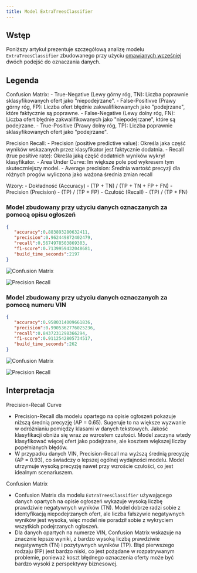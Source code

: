 ```yaml
---
title: Model ExtraTreesClassifier
---
```



## Wstęp

Poniższy artykuł prezentuje szczegółową analizę modelu `ExtraTreesClassifier` zbudowanego przy użyciu [omawianych wcześniej](/d_analiza_modeli_ml/) dwóch podejść do oznaczania danych.

## Legenda

Confusion Matrix:
    - True-Negative (Lewy górny róg, TN): Liczba poprawnie sklasyfikowanych ofert jako "niepodejrzane".
    - False-Positivve (Prawy górny róg, FP): Liczba ofert błędnie zakwalifikowanych jako "podejrzane", które faktycznie są poprawne.
    - False-Negative (Lewy dolny róg, FN): Liczba ofert błędnie zakwalifikowanych jako "niepodejrzane", które są podejrzane.
    - True-Positive (Prawy dolny róg, TP): Liczba poprawnie sklasyfikowanych ofert jako "podejrzane".

Precision Recall:
    - Precision (positive predictive value): Określa jaka część wyników wskazanych przez klasyfikator jest faktycznie dodatnia.
    - Recall (true positive rate): Określa jaką część dodatnich wyników wykrył klasyfikator.
    - Area Under Curve: Im większe pole pod wykresem tym skuteczniejszy model.
    - Average precision: Średnia wartość precyzji dla różnych progów wyliczona jako ważona średnia zmian recall

Wzory:
    - Dokładność (Accuracy) -  (TP + TN) / (TP + TN + FP + FN)
    - Precision (Precision) -  (TP) / (TP + FP)
    - Czułość (Recall) - (TP) / (TP + FN)


### Model zbudowany przy użyciu danych oznaczanych za pomocą opisu ogłoszeń
```json
{
   "accuracy":0.883893280632411,
   "precision":0.962449872402479,
   "recall":0.5674978503869303,
   "f1-score":0.7139959432048681,
   "build_time_seconds":2197
}
```

![Confusion Matrix](/assets/confusion_matrix_ExtraTreesClassifier-description.png)

![Precision Recall](/assets/precision_recall_curve_ExtraTreesClassifier-description.png)

### Model zbudowany przy użyciu danych oznaczanych za pomocą numeru VIN

```json
{
   "accuracy":0.9580314009661836,
   "precision":0.9905362776025236,
   "recall":0.8437231298366294,
   "f1-score":0.9112542805734517,
   "build_time_seconds":262
}
```

![Confusion Matrix](/assets/confusion_matrix_ExtraTreesClassifier-vin.png)


![Precision Recall](/assets/precision_recall_curve_ExtraTreesClassifier-vin.png)

## Interpretacja

Precision-Recall Curve

- Precision-Recall dla modelu opartego na opisie ogłoszeń pokazuje niższą średnią precyzję (AP = 0.65). Sugeruje to na większe wyzwanie w odróżnianiu pomiędzy klasami w danych tekstowych. Jakość klasyfikacji obniża się wraz ze wzrostem czułości. Model zaczyna wtedy klasyfikować więcej ofert jako podejrzane, ale kosztem większej liczby popełnianych błędów.
- W przypadku danych VIN, Precision-Recall ma wyższą średnią precyzję (AP = 0.93), co świadczy o lepszej ogólnej wydajności modelu. Model utrzymuje wysoką precyzję nawet przy wzroście czułości, co jest idealnym scenariuszem.

Confusion Matrix

- Confusion Matrix dla modelu `ExtraTreesClassifier` używającego danych opartych na opisie ogłoszeń wykazuje wysoką liczbę prawdziwie negatywnych wyników (TN). Model dobrze radzi sobie z identyfikacją niepodejrzanych ofert, ale liczba fałszywie negatywnych wyników jest wysoka, więc model nie poradził sobie z wykryciem wszytkich podejrzanych ogłoszeń.
- Dla danych opartych na numerze VIN, Confusion Matrix wskazuje na znacznie lepsze wyniki, z bardzo wysoką liczbą prawdziwie negatywnych (TN) i pozytywnych wyników (TP). Błąd pierwszego rodzaju (FP) jest bardzo niski, co jest pożądane w rozpatrywanym problemie, ponieważ koszt błędnego oznaczenia oferty może być bardzo wysoki z perspektywy biznesowej.
